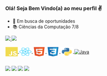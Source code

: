 ### Olá! Seja Bem Vindo(a) ao meu perfil ✌️

- 🔭 Em busca de oportunidades
- 📚 Ciências da Computação 7/8

<div style="display=flex">
  <a href="https://github.com/KaiqueIvo04">
  <img height="150em" src="https://github-readme-stats.vercel.app/api?username=KaiqueIvo04&show_icons=true&theme=algolia&include_all_commits=true&count_private=true"/>
  <img height="150em" src="https://github-readme-stats.vercel.app/api/top-langs/?username=KaiqueIvo04&layout=compact&langs_count=7&theme=algolia"/>
</div>
<div style="display: inline_block"><br>
  <img align="center" alt="Js" height="30" width="40" src="https://raw.githubusercontent.com/devicons/devicon/master/icons/javascript/javascript-plain.svg">
  <img align="center" alt="React" height="30" width="40" src="https://raw.githubusercontent.com/devicons/devicon/master/icons/react/react-original.svg">
  <img align="center" alt="HTML" height="30" width="40" src="https://raw.githubusercontent.com/devicons/devicon/master/icons/html5/html5-original.svg">
  <img align="center" alt="CSS" height="30" width="40" src="https://raw.githubusercontent.com/devicons/devicon/master/icons/css3/css3-original.svg">
  <img align="center" alt="Python" height="30" width="40" src="https://raw.githubusercontent.com/devicons/devicon/master/icons/python/python-original.svg">
  <img align="center" alt="Java" height="30" width="40" src="https://cdn.jsdelivr.net/gh/devicons/devicon/icons/java/java-original.svg">
</div>
   
  ##
 
<div> 
  <a href="https://instagram.com/kaique_ivo" target="_blank"><img height="50em" src="https://cdn-icons-png.flaticon.com/512/3955/3955024.png" target="_blank"></a>
  <a href="https://twitter.com/_kaiqueivo" target="_blank"><img height="50em" src="https://cdn-icons-png.flaticon.com/512/3670/3670211.png" target="_blank"></a> 
  <a href = "mailto:kaiqueivo1011@gmail.com"><img height="50em" src="https://cdn-icons-png.flaticon.com/512/270/270021.png" target="_blank"></a>
  <a href="https://www.linkedin.com/in/kaique-ivo-9707421a8" target="_blank"><img height="50em" src="https://cdn-icons-png.flaticon.com/512/1377/1377213.png" target="_blank"></a> 
</div>


